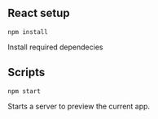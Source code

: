 ## React setup

`npm install`

Install required dependecies


## Scripts

`npm start`

Starts a server to preview the current app.

